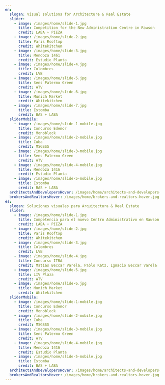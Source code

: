 ```yaml
---
en:
  slogan: Visual solutions for Architecture & Real Estate
  slider:
    - image: /images/home/slide-1.jpg
      title: Competition for the New Administration Centre in Rawson
      credit: LABA + PIEZA
    - image: /images/home/slide-2.jpg
      title: Paris Rooftop
      credit: Whitekitchen
    - image: /images/home/slide-3.jpg
      title: Mendoza 1461
      credit: Estudio Planta
    - image: /images/home/slide-4.jpg
      title: Colombres
      credit: LVB
    - image: /images/home/slide-5.jpg
      title: Sens Palermo Green
      credit: ATV
    - image: /images/home/slide-6.jpg
      title: Munich Market
      credit: Whitekitchen
    - image: /images/home/slide-7.jpg
      title: Estomba
      credit: BAS + LABA
  sliderMobile:
    - image: /images/home/slide-1-mobile.jpg
      title: Concurso Edenor
      credit: Monoblock
    - image: /images/home/slide-2-mobile.jpg
      title: Cuba
      credit: MSGSSS
    - image: /images/home/slide-3-mobile.jpg
      title: Sens Palermo Green
      credit: ATV
    - image: /images/home/slide-4-mobile.jpg
      title: Mendoza 1416
      credit: Estudio Planta
    - image: /images/home/slide-5-mobile.jpg
      title: Estomba
      credit: BAS + LABA
  architectsAndDevelopersHover: /images/home/architects-and-developers-hover.jpg
  brokersAndRealtorsHover: /images/home/brokers-and-realtors-hover.jpg
es:
  slogan: Soluciones visuales para Arquitectura & Real Estate
  slider:
    - image: /images/home/slide-1.jpg
      title: Competencia para el nuevo Centro Administrativo en Rawson
      credit: LABA + PIEZA
    - image: /images/home/slide-2.jpg
      title: Paris Rooftop
      credit: Whitekitchen
    - image: /images/home/slide-3.jpg
      title: Colombres
      credit: LVB
    - image: /images/home/slide-4.jpg
      title: Concurso ITBA
      credit: Matías Beccar Varela, Pablo Katz, Ignacio Beccar Varela
    - image: /images/home/slide-5.jpg
      title: LIV Plaza
      credit: ATV
    - image: /images/home/slide-6.jpg
      title: Munich Market
      credit: Whitekitchen
  sliderMobile:
    - image: /images/home/slide-1-mobile.jpg
      title: Concurso Edenor
      credit: Monoblock
    - image: /images/home/slide-2-mobile.jpg
      title: Cuba
      credit: MSGSSS
    - image: /images/home/slide-3-mobile.jpg
      title: Sens Palermo Green
      credit: ATV
    - image: /images/home/slide-4-mobile.jpg
      title: Mendoza 1416
      credit: Estudio Planta
    - image: /images/home/slide-5-mobile.jpg
      title: Estomba
      credit: BAS + LABA
  architectsAndDevelopersHover: /images/home/architects-and-developers-hover.jpg
  brokersAndRealtorsHover: /images/home/brokers-and-realtors-hover.jpg
---
```

